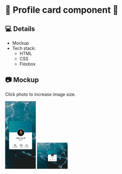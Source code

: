 # 🎨 Profile card component 🎨

## 💻 Details
- Mockup 
- Tech stack: 
    - HTML 
    - CSS 
    - Flexbox 

## 📷 Mockup 
 <p>Click photo to increase image size.</p>
<p float="left">
  <img src="./images/mobile1.png" width="100" />
  <img src="./images/desktop1.png" width="100" /> 
</p>